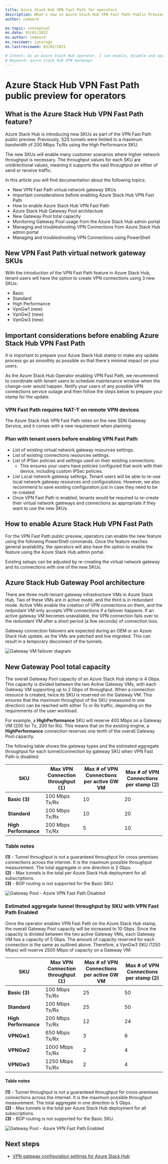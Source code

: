 ```yaml
---
title: Azure Stack Hub VPN Fast Path for operators
description: What's new in Azure Stack Hub VPN Fast Path Public Preview for operators
author: cedward

ms.topic: conceptual
ms.date: 03/02/2022
ms.author: cedward
ms.reviewer: iacarago
ms.lastreviewed: 03/02/2022

# Intent: As an Azure Stack Hub operator, I can enable, disable and operate the new features included in VPN Fast Path
# Keyword: azure stack hub VPN Gateways
---
```


# Azure Stack Hub VPN Fast Path public preview for operators

## What is the Azure Stack Hub VPN Fast Path feature?

Azure Stack Hub is introducing new SKUs as part of the VPN Fast Path public preview. Previously, S2S tunnels were limited to a maximum bandwidth of 200 Mbps Tx/Rx using the High Performance SKU.

The new SKUs will enable many customer scenarios where higher network throughput is necessary. The throughput values for each SKU are unidirectional values, meaning it supports the said throughput on either of send or receive traffic.

In this article you will find documentation about the following topics:

- New VPN Fast Path virtual network gateway SKUs
- Important considerations before enabling Azure Stack Hub VPN Fast Path
- How to enable Azure Stack Hub VPN Fast Path
- Azure Stack Hub Gateway Pool architecture
- New Gateway Pool total capacity
- Monitoring Gateway Pool usage from the Azure Stack Hub admin portal
- Managing and troubleshooting VPN Connections from Azure Stack Hub admin portal
- Managing and troubleshooting VPN Connections using PowerShell

## New VPN Fast Path virtual network gateway SKUs

With the introduction of the VPN Fast Path feature in Azure Stack Hub, tenant users will have the option to create VPN connections using 3 new SKUs:

- Basic
- Standard
- High Performance
- VpnGw1 (new)
- VpnGw2 (new)
- VpnGw3 (new)

## Important considerations before enabling Azure Stack Hub VPN Fast Path

It is important to prepare your Azure Stack Hub stamp to make any update process go as smoothly as possible so that there's minimal impact on your users.

As the Azure Stack Hub Operator enabling VPN Fast Path, we recommend to coordinate with tenant users to schedule maintenance window when the change-over would happen. Notify your users of any possible VPN connections service outage and then follow the steps below to prepare your stamp for the update.
### VPN Fast Path requires NAT-T on remote VPN devices

The Azure Stack Hub VPN Fast Path relies on the new SDN Gateway Service, and it comes with a new requirement when planning 

### Plan with tenant users before enabling VPN Fast Path

- List of existing virtual network gateway resources settings.
- List of existing connections resources settings.
- List of IPSec policies and settings used on their existing connections.
   - This ensures your users have policies configured that work with their device, including custom IPSec policies.
- List Local network gateway settings. Tenant users will be able to re-use local network gateway resources and configurations. However, we also recommend to save existing configuration just in case they need to be re-created
- Once VPN Fast Path is enabled, tenants would be required to re-create their virtual network gateways and connections as appropriate if they want to use the new SKUs.

## How to enable Azure Stack Hub VPN Fast Path

For the VPN Fast Path public preview, operators can enable the new feature using the following PowerShell commands. Once the feature reaches general availability, the operators will also have the option to enable the feature using the Azure Stack Hub admin portal.

Existing setups can be adjusted by re-creating the virtual network gateway and its connections with one of the new SKUs.

<!-- ### Enable Azure Stack Hub VPN Fast Path using PowerShell

```powershell
add here new commands for the operators to enable VPN Fast Path in public preview
``` -->

## Azure Stack Hub Gateway Pool architecture

There are three multi-tenant gateway infrastructure VMs in Azure Stack Hub. Two of these VMs are in active mode, and the third is in redundant mode. Active VMs enable the creation of VPN connections on them, and the redundant VM only accepts VPN connections if a failover happens. If an active gateway VM becomes unavailable, the VPN connection fails over to the redundant VM after a short period (a few seconds) of connection loss.

Gateway connection failovers are expected during an OEM or an Azure Stack Hub update, as the VMs are patched and live migrated. This can result in a temporary disconnect of the tunnels.

![Gateway VM failover diagram](media/azure-stack-vpn-fast-path-operators/azure-vpn-gateway-pool-failover.png)

## New Gateway Pool total capacity

The overall Gateway Pool capacity of an Azure Stack Hub stamp is 4 Gbps. This capacity is divided between the two Active Gateway VMs, with each Gateway VM supporting up to 2 Gbps of throughput. When a connection resource is created, twice its SKU is reserved on the Gateway VM. This ensures that the maximum throughput of the SKU (measured in one direction) can be reached with either Tx or Rx traffic, depending on the requirements of the user workload.

For example, a **HighPerformance** SKU will reserve 400 Mbps on a Gateway VM (200 for Tx, 200 for Rx). This means that on the existing engine, a **HighPerformance** connection reserves one tenth of the overall Gateway Pool capacity.

The following table shows the gateway types and the estimated aggregate throughput for each tunnel/connection by gateway SKU when VPN Fast Path is disabled:

| SKU | Max VPN Connection throughput (1) | Max # of VPN Connections per active GW VM | Max # of VPN Connections per stamp (2) |
|-------|-------|-------|-------|
|**Basic** **(3)** |  100 Mbps Tx/Rx  | 10 | 20 |
|**Standard** | 100 Mbps Tx/Rx  | 10 | 20 |
|**High Performance** |  200 Mbps Tx/Rx  | 5 | 10 |

### Table notes

**(1)** - Tunnel throughput is not a guaranteed throughput for cross-premises connections across the internet. It is the maximum possible throughput measurement. The total aggregate in one direction is 2 Gbps.  
**(2)** - Max tunnels is the total per Azure Stack Hub deployment for all subscriptions.  
**(3)** - BGP routing is not supported for the Basic SKU.

![Gateway Pool - Azure VPN Fast Path Disabled](media/azure-stack-vpn-fast-path-operators/azure-vpn-fast-path-disabled.png)

### Estimated aggregate tunnel throughput by SKU with VPN Fast Path Enabled

Once the operator enables VPN Fast Path on the Azure Stack Hub stamp, the overall Gateway Pool capacity will be increased to 10 Gbps. Since the capacity is divided between the two active Gateway VMs, each Gateway VM has a capacity of 5 Gbps. The amount of capacity reserved for each connection is the same as outlined above. Therefore, a VpnGw3 SKU (1250 Mbps) will reserve 2500 Mbps of capacity on a Gateway VM:

| SKU | Max VPN Connection throughput (1) |Max # of VPN Connections per active GW VM | Max # of VPN Connections per stamp (2) |
|-------|-------|-------|-------|
|**Basic** **(3)** | 100 Mbps Tx/Rx  | 25 | 50 |
|**Standard** | 100 Mbps Tx/Rx  | 25 | 50 |
|**High Performance** |  200 Mbps Tx/Rx  | 12 | 24 |
|**VPNGw1**|  650 Mbps Tx/Rx |3 |6|
|**VPNGw2**|  1000 Mbps Tx/Rx  |2 |4|
|**VPNGw3**|  1250 Mbps Tx/Rx  |2 |4|

#### Table notes

**(1)** - Tunnel throughput is not a guaranteed throughput for cross-premises connections across the internet. It is the maximum possible throughput measurement. The total aggregate in one direction is 5 Gbps.  
**(2)** - Max tunnels is the total per Azure Stack Hub deployment for all subscriptions.  
**(3)** - BGP routing is not supported for the Basic SKU.

![Gateway Pool - Azure VPN Fast Path Enabled](media/azure-stack-vpn-fast-path-operators/azure-vpn-fast-path-enabled.png)

<!-- ## Monitoring Gateway Pool usage from the Azure Stack Hub admin portal

>Placeholder section to include the new admin UX experience to monitor Gateway Pool usage

## Manage and troubleshoot VPN connections from the Azure Stack Hub admin portal

Placeholder section to include information about the new blades in the admin UX portal listing the virtual network gateways, the connections and current state of the connections for each subscription 

## Manage and troubleshoot VPN Connections using PowerShell

Placeholder section to include information about how to leverage the new Admin API via PowerShell to manage and troubleshoot tenant users VPN connections and overall Gateway Pool usage. -->

## Next steps

- [VPN gateway configuration settings for Azure Stack Hub](../user/azure-stack-vpn-gateway-settings.md)
